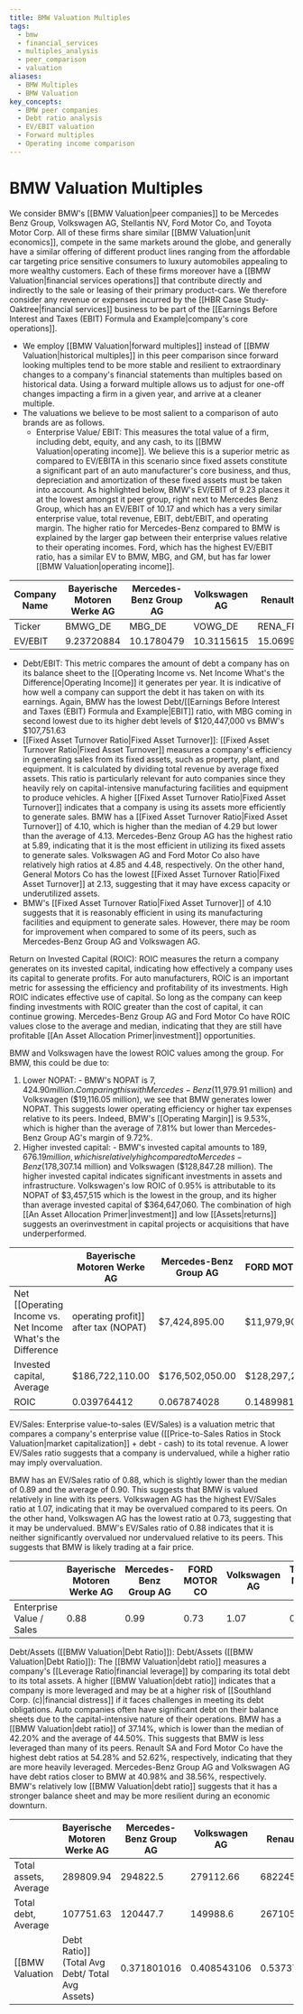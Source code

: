 ```yaml
---
title: BMW Valuation Multiples
tags:
  - bmw
  - financial_services
  - multiples_analysis
  - peer_comparison
  - valuation
aliases:
  - BMW Multiples
  - BMW Valuation
key_concepts:
  - BMW peer companies
  - Debt ratio analysis
  - EV/EBIT valuation
  - Forward multiples
  - Operating income comparison
---
```


# BMW Valuation Multiples

We consider BMW's [[BMW Valuation|peer companies]] to be Mercedes Benz Group, Volkswagen AG, Stellantis NV, Ford Motor Co, and Toyota Motor Corp. All of these firms share similar [[BMW Valuation|unit economics]], compete in the same markets around the globe, and generally have a similar offering of different product lines ranging from the affordable car targeting price sensitive consumers to luxury automobiles appealing to more wealthy customers. Each of these firms moreover have a [[BMW Valuation|financial services operations]] that contribute directly and indirectly to the sale or leasing of their primary product-cars. We therefore consider any revenue or expenses incurred by the [[HBR Case Study- Oaktree|financial services]] business to be part of the [[Earnings Before Interest and Taxes (EBIT) Formula and Example|company's core operations]].

- We employ [[BMW Valuation|forward multiples]] instead of [[BMW Valuation|historical multiples]] in this peer comparison since forward looking multiples tend to be more stable and resilient to extraordinary changes to a company's financial statements than multiples based on historical data. Using a forward multiple allows us to adjust for one-off changes impacting a firm in a given year, and arrive at a cleaner multiple.
- The valuations we believe to be most salient to a comparison of auto brands are as follows.
	- Enterprise Value/ EBIT: This measures the total value of a firm, including debt, equity, and any cash, to its [[BMW Valuation|operating income]]. We believe this is a superior metric as compared to EV/EBITA in this scenario since fixed assets constitute a significant part of an auto manufacturer's core business, and thus, depreciation and amortization of these fixed assets must be taken into account. As highlighted below, BMW's EV/EBIT of 9.23 places it at the lowest amongst it peer group, right next to Mercedes Benz Group, which has an EV/EBIT of 10.17 and which has a very similar enterprise value, total revenue, EBIT, debt/EBIT, and operating margin. The higher ratio for Mercedes-Benz compared to BMW is explained by the larger gap between their enterprise values relative to their operating incomes. Ford, which has the highest EV/EBIT ratio, has a similar EV to BMW, MBG, and GM, but has far lower [[BMW Valuation|operating income]].

| Company Name | Bayerische Motoren Werke AG | Mercedes-Benz Group AG | Volkswagen AG | Renault SA | General Motors Co | FORD MOTOR CO | Average    | Median     |
| ------------ | --------------------------- | ---------------------- | ------------- | ---------- | ----------------- | ------------- | ---------- | ---------- |
| Ticker       | BMWG_DE                     | MBG_DE                 | VOWG_DE       | RENA_FR    | GM                | F             |            |            |
| EV/EBIT      | 9.23720884                  | 10.1780479             | 10.3115615    | 15.0699885 | 11.9212829        | 14.7601544    | 11.1148214 | 10.8857246 |

- Debt/EBIT: This metric compares the amount of debt a company has on its balance sheet to the [[Operating Income vs. Net Income What's the Difference|Operating Income]] it generates per year. It is indicative of how well a company can support the debt it has taken on with its earnings. Again, BMW has the lowest Debt/[[Earnings Before Interest and Taxes (EBIT) Formula and Example|EBIT]] ratio, with MBG coming in second lowest due to its higher debt levels of $120,447,000 vs BMW's $107,751.63
- [[Fixed Asset Turnover Ratio|Fixed Asset Turnover]]: [[Fixed Asset Turnover Ratio|Fixed Asset Turnover]] measures a company's efficiency in generating sales from its fixed assets, such as property, plant, and equipment. It is calculated by dividing total revenue by average fixed assets. This ratio is particularly relevant for auto companies since they heavily rely on capital-intensive manufacturing facilities and equipment to produce vehicles. A higher [[Fixed Asset Turnover Ratio|Fixed Asset Turnover]] indicates that a company is using its assets more efficiently to generate sales. BMW has a [[Fixed Asset Turnover Ratio|Fixed Asset Turnover]] of 4.10, which is higher than the median of 4.29 but lower than the average of 4.13. Mercedes-Benz Group AG has the highest ratio at 5.89, indicating that it is the most efficient in utilizing its fixed assets to generate sales. Volkswagen AG and Ford Motor Co also have relatively high ratios at 4.85 and 4.48, respectively. On the other hand, General Motors Co has the lowest [[Fixed Asset Turnover Ratio|Fixed Asset Turnover]] at 2.13, suggesting that it may have excess capacity or underutilized assets.
- BMW's [[Fixed Asset Turnover Ratio|Fixed Asset Turnover]] of 4.10 suggests that it is reasonably efficient in using its manufacturing facilities and equipment to generate sales. However, there may be room for improvement when compared to some of its peers, such as Mercedes-Benz Group AG and Volkswagen AG.

Return on Invested Capital (ROIC):
ROIC measures the return a company generates on its invested capital, indicating how effectively a company uses its capital to generate profits. For auto manufacturers, ROIC is an important metric for assessing the efficiency and profitability of its investments. High ROIC indicates effective use of capital. So long as the company can keep finding investments with ROIC greater than the cost of capital, it can continue growing.
Mercedes-Benz Group AG and Ford Motor Co have ROIC values close to the average and median, indicating that they are still have profitable [[An Asset Allocation Primer|investment]] opportunities.

BMW and Volkswagen have the lowest ROIC values among the group. For BMW, this could be due to:

1. Lower NOPAT: - BMW's NOPAT is $7,424.90 million. Comparing this with Mercedes-Benz ($11,979.91 million) and Volkswagen ($19,116.05 million), we see that BMW generates lower NOPAT. This suggests lower operating efficiency or higher tax expenses relative to its peers. Indeed, BMW's [[Operating Margin]] is 9.53%, which is higher than the average of 7.81% but lower than Mercedes-Benz Group AG's margin of 9.72%.
2. Higher invested capital: - BMW's invested capital amounts to $189,676.19 million, which is relatively high compared to Mercedes-Benz ($178,307.14 million) and Volkswagen ($128,847.28 million). The higher invested capital indicates significant investments in assets and infrastructure.
Volkswagen's low ROIC of 0.95% is attributable to its NOPAT of $3,457,515 which is the lowest in the group, and its higher than average invested capital of $364,647,060. The combination of high [[An Asset Allocation Primer|investment]] and low [[Assets|returns]] suggests an overinvestment in capital projects or acquisitions that have underperformed.

|                                        | Bayerische Motoren Werke AG | Mercedes-Benz Group AG | FORD MOTOR CO   | Volkswagen AG   | Toyota Motor Corp | Average         | Median          |
| -------------------------------------- | --------------------------- | ---------------------- | --------------- | --------------- | ----------------- | --------------- | --------------- |
| Net [[Operating Income vs. Net Income What's the Difference|operating profit]] after tax (NOPAT) | $7,424,895.00               | $11,979,905.00         | $19,116,053.00  | $3,457,515.40   | $8,871,305.00     | $10,164,173.73  | $9,503,337.00   |
| Invested capital, Average              | $186,722,110.00             | $176,502,050.00        | $128,297,230.00 | $364,647,060.00 | $277,898,600.00   | $199,717,789.00 | $181,612,080.00 |
| ROIC                                   | 0.039764412                 | 0.067874028            | 0.148998174     | 0.009481813     | 0.031922813       | 0.050892681     | 0.05232767      |

EV/Sales:
Enterprise value-to-sales (EV/Sales) is a valuation metric that compares a company's enterprise value ([[Price-to-Sales Ratios in Stock Valuation|market capitalization]] + debt - cash) to its total revenue. A lower EV/Sales ratio suggests that a company is undervalued, while a higher ratio may imply overvaluation.

BMW has an EV/Sales ratio of 0.88, which is slightly lower than the median of 0.89 and the average of 0.90. This suggests that BMW is valued relatively in line with its peers. Volkswagen AG has the highest EV/Sales ratio at 1.07, indicating that it may be overvalued compared to its peers. On the other hand, Volkswagen AG has the lowest ratio at 0.73, suggesting that it may be undervalued. BMW's EV/Sales ratio of 0.88 indicates that it is neither significantly overvalued nor undervalued relative to its peers. This suggests that BMW is likely trading at a fair price.

|                          | Bayerische Motoren Werke AG | Mercedes-Benz Group AG | FORD MOTOR CO | Volkswagen AG | Toyota Motor Corp | Average | Median |
| ------------------------ | --------------------------- | ---------------------- | ------------- | ------------- | ----------------- | ------- | ------ |
| Enterprise Value / Sales | 0.88                        | 0.99                   | 0.73          | 1.07          | 0.90              | 0.90    | 0.89   |

Debt/Assets ([[BMW Valuation|Debt Ratio]]):
Debt/Assets ([[BMW Valuation|Debt Ratio]]): The [[BMW Valuation|debt ratio]] measures a company's [[Leverage Ratio|financial leverage]] by comparing its total debt to its total assets. A higher [[BMW Valuation|debt ratio]] indicates that a company is more leveraged and may be at a higher risk of [[Southland Corp. (c)|financial distress]] if it faces challenges in meeting its debt obligations. Auto companies often have significant debt on their balance sheets due to the capital-intensive nature of their operations. BMW has a [[BMW Valuation|debt ratio]] of 37.14%, which is lower than the median of 42.20% and the average of 44.50%. This suggests that BMW is less leveraged than many of its peers. Renault SA and Ford Motor Co have the highest debt ratios at 54.28% and 52.62%, respectively, indicating that they are more heavily leveraged. Mercedes-Benz Group AG and Volkswagen AG have debt ratios closer to BMW at 40.98% and 38.56%, respectively. BMW's relatively low [[BMW Valuation|debt ratio]] suggests that it has a stronger balance sheet and may be more resilient during an economic downturn.

|                                              | Bayerische Motoren Werke AG | Mercedes-Benz Group AG | Volkswagen AG | Renault SA  | General Motors Co | FORD MOTOR CO | Average     | Median      |
| -------------------------------------------- | --------------------------- | ---------------------- | ------------- | ----------- | ----------------- | ------------- | ----------- | ----------- |
| Total assets, Average                        | 289809.94                   | 294822.5               | 279112.66     | 682245.1    | 230300.12         | 622826.3      | 399852.77   | 292316.22   |
| Total debt, Average                          | 107751.63                   | 120447.7               | 149988.6      | 267105.53   | 22155.236         | 241627.84     | 151512.756  | 135218.15   |
| [[BMW Valuation|Debt Ratio]](Total Avg Debt/ Total Avg Assets) | 0.371801016                 | 0.408543106            | 0.537376556   | 0.391509635 | 0.096201583       | 0.387953816   | 0.378921361 | 0.462574913 |
